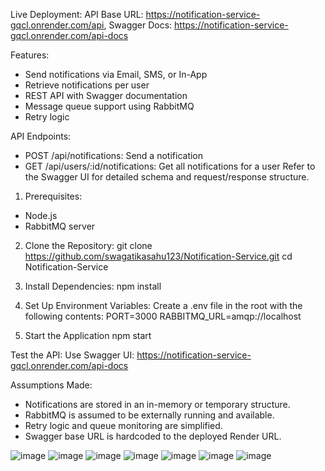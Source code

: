 Live Deployment:
 API Base URL: https://notification-service-gqcl.onrender.com/api,
 Swagger Docs: https://notification-service-gqcl.onrender.com/api-docs

Features:
- Send notifications via Email, SMS, or In-App
- Retrieve notifications per user
- REST API with Swagger documentation
- Message queue support using RabbitMQ
- Retry logic

API Endpoints:
- POST /api/notifications: Send a notification
- GET /api/users/:id/notifications: Get all notifications for a user
Refer to the Swagger UI for detailed schema and request/response structure.

1. Prerequisites:
  - Node.js 
  - RabbitMQ server

2. Clone the Repository:
   git clone https://github.com/swagatikasahu123/Notification-Service.git
   cd Notification-Service
   
3. Install Dependencies:
   npm install
   
4. Set Up Environment Variables:
   Create a .env file in the root with the following contents:
   PORT=3000
   RABBITMQ_URL=amqp://localhost

7. Start the Application
   npm start

Test the API:
Use Swagger UI: https://notification-service-gqcl.onrender.com/api-docs

Assumptions Made:
- Notifications are stored in an in-memory or temporary structure.
- RabbitMQ is assumed to be externally running and available.
- Retry logic and queue monitoring are simplified.
- Swagger base URL is hardcoded to the deployed Render URL.
  
![image](https://github.com/user-attachments/assets/44e7ca34-8ae1-4bc9-bd71-4588efd31c99)
![image](https://github.com/user-attachments/assets/0736af88-23e5-4710-8fbf-fa8013f9a2ef)
![image](https://github.com/user-attachments/assets/ac28a5de-16e7-4917-9c22-63d875004084)
![image](https://github.com/user-attachments/assets/79e9fab0-5c6c-4ad5-8bd4-dcf6334124b7)
![image](https://github.com/user-attachments/assets/dee998e9-d3f1-455e-bc24-679756d39260)
![image](https://github.com/user-attachments/assets/d7c7a1b6-bfbc-4373-abf7-509a82dae0a3)
![image](https://github.com/user-attachments/assets/bcac9ace-ee65-42a1-b7d3-a30cbe316cfc)


